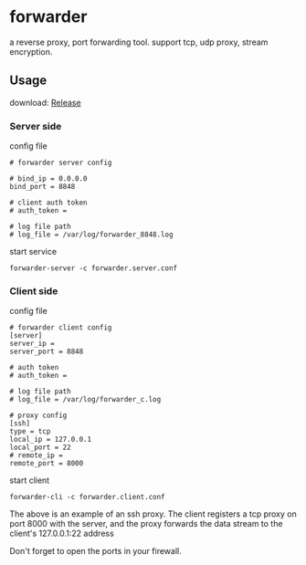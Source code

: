 forwarder
=============
a reverse proxy, port forwarding tool. support tcp, udp proxy, stream encryption.


## Usage
download: [Release](https://github.com/shaopson/forwarder/releases/)
### Server side
config file
```
# forwarder server config

# bind_ip = 0.0.0.0
bind_port = 8848

# client auth token
# auth_token = 

# log file path
# log_file = /var/log/forwarder_8848.log
```

start service
```shell
forwarder-server -c forwarder.server.conf
```

### Client side
config file
```
# forwarder client config
[server]
server_ip = 
server_port = 8848

# auth token
# auth_token =

# log file path
# log_file = /var/log/forwarder_c.log

# proxy config
[ssh]
type = tcp
local_ip = 127.0.0.1
local_port = 22
# remote_ip =
remote_port = 8000
```
start client
```
forwarder-cli -c forwarder.client.conf
```
The above is an example of an ssh proxy. The client registers a tcp proxy on port 8000 with the server, and the proxy forwards the data stream to the client's 127.0.0.1:22 address

Don't forget to open the ports in your firewall.
